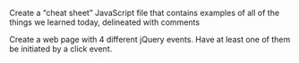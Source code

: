 Create a “cheat sheet” JavaScript file that contains examples of all of the things we learned today, delineated with comments

Create a web page with 4 different jQuery events. Have at least one of them be initiated by a click event.
